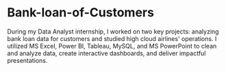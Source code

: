 # Bank-loan-of-Customers
During my Data Analyst internship, I worked on two key projects: analyzing bank loan data for customers and studied high cloud airlines' operations. I utilized MS Excel, Power BI, Tableau, MySQL, and MS PowerPoint to clean and analyze data, create interactive dashboards, and deliver impactful presentations.
